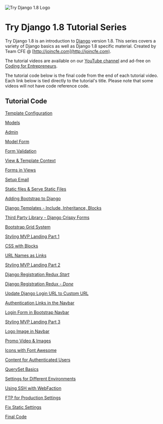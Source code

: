 ![Try Django 1.8 Logo](https://cfe-static.s3.amazonaws.com/media/try-django-18/images/try_django_18.png)

Try Django 1.8 Tutorial Series
=========

Try Django 1.8 is an introduction to [Django](http://djangoproject.com) version 1.8. This series covers a variety of Django basics as well as Django 1.8 specific material. Created by Team CFE @ [http://joincfe.com](http://joincfe.com).

The tutorial videos are available on our [YouTube channel](http://joincfe.com/youtube) and ad-free on [Coding for Entrepreneurs](http://joincfe.com/projects). 


The tutorial code below is the final code from the end of each tutorial video. Each link below is tied directly to the tutorial's title. Please note that some videos will not have code reference code.

## Tutorial Code
[Template Configuration](../../tree/4d21a37f1c20f18bbee65530dd48a6c8cd31d6df)

[Models](../../tree/a88a084fd396c67f168130565584495b59495e59)

[Admin](../../tree/1ac79ed3c1c721d2e12bfea7f30508e218c3e357)

[Model Form](../../tree/c9b24d93b33b5f34b6805df2f2f381e2499912e8)

[Form Validation](../../tree/d63785c9906cc9cb0f7efc6e27cf2179e8132690)

[View & Template Context](../../tree/661647c6e50d381cd2bd8780c62d805b5a7c5946)

[Forms in Views](../../tree/6ad56c45e8cdf963c650e5333d32577aee41b473)

[Setup Email](../../tree/fe28adf2786760931ad51ad85127afde71b0fbf4)

[Static files & Serve Static Files](../../tree/773144fabc00d85df492528985a86fccd82b2215)

[Adding Bootstrap to Django](../../tree/937ffbeeba11856260898ced85b9a6e86d5de9d9)

[Django Templates - Include, Inheritance, Blocks](../../tree/1c39291e88d3ba965655bb24de9ed655ccb86fda)

[Third Party Library - Django Crispy Forms](../../tree/7c546a2c5d8e8ecbedd3d27caf54189017021af2)

[Bootstrap Grid System](../../tree/7ee93dc0b3552544743f99fd25e0b891ba855d4b)

[Styling MVP Landing Part 1](../../tree/3286b0262d87e0259a0158a07641ecbcc63519ff)

[CSS with Blocks](../../tree/6404af614c316208adc28bee50d42aa1c52e524e)

[URL Names as Links](../../tree/f5e177f7e7d8b142a77f02f38b8eb89cbb669c29)

[Styling MVP Landing Part 2](../../tree/35c5a6eeb27bbda877548d5470410a6cb238f16e)

[Django Registration Redux *Start*](../../tree/0c71e7f565e0a5aeddb7c44bbb99bd90a9ad6722)

[Django Registration Redux - *Done*](../../tree/62696aa2d90725036b04e550d4056dbc86f7bbc9)

[Update Django Login URL to Custom URL](../../tree/4e0b620b55067d6e1b77e28faa07d04ace2de31b)

[Authentication Links in the Navbar](../../tree/023e7d53b4635a017c42a8f694a4d9203024d58b)

[Login Form in Bootstrap Navbar](../../tree/96b214261c97fa36cb0dd6952a7432478cef9d26)

[Styling MVP Landing Part 3](../../tree/537018c9ca1bc9eb5c9a836d2ba578cee19fe066)

[Logo Image in Navbar](../../tree/2ca0848f959bbfad855478e4ce2c524d20e320a4)

[Promo Video & Images](../../tree/b4a5151a07750b34c21d2e65a6af6c259ed441c5)

[Icons with Font Awesome](../../tree/e1f215fd493b34d957b38398e9cae4b22c02bee8)

[Content for Authenticated Users](../../tree/318281f6ba98dece8446555718a8a978a03d1ca8)

[QuerySet Basics](../../tree/0d50de62cac7b01465fd654400d7d2c2a012c7a8)

[Settings for Different Environments](../../tree/d8f6e8587b58217f4e1530a925cc7ec9b31a5f57)

[Using SSH with WebFaction](../../tree/e13aa28b0785f979c5c4278746486d739fc0d6a8)

[FTP for Production Settings](../../tree/dc30a0e33271af6141008bef2da9943adc2eacc7)

[Fix Static Settings](../../tree/7d24e9780c7b737aeeab7ddf9e2098c721ea5eb7)

[Final Code](../../tree/4ec82937b63e2e2c9441769dce7cc1a5bc393f28)

